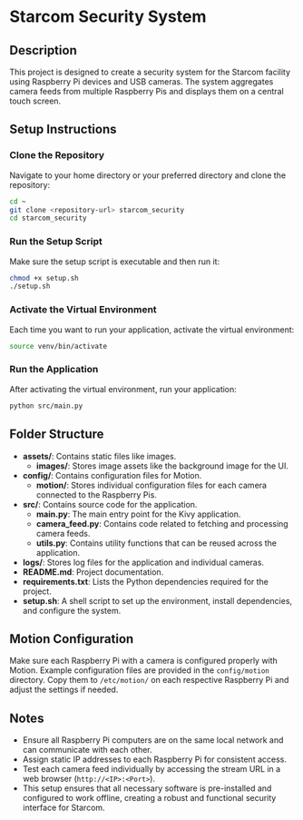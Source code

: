 
# Starcom Security System

## Description
This project is designed to create a security system for the Starcom facility using Raspberry Pi devices and USB cameras. The system aggregates camera feeds from multiple Raspberry Pis and displays them on a central touch screen.

## Setup Instructions

### Clone the Repository
Navigate to your home directory or your preferred directory and clone the repository:
```sh
cd ~
git clone <repository-url> starcom_security
cd starcom_security
```

### Run the Setup Script
Make sure the setup script is executable and then run it:
```sh
chmod +x setup.sh
./setup.sh
```

### Activate the Virtual Environment
Each time you want to run your application, activate the virtual environment:
```sh
source venv/bin/activate
```

### Run the Application
After activating the virtual environment, run your application:
```sh
python src/main.py
```

## Folder Structure

- **assets/**: Contains static files like images.
  - **images/**: Stores image assets like the background image for the UI.
- **config/**: Contains configuration files for Motion.
  - **motion/**: Stores individual configuration files for each camera connected to the Raspberry Pis.
- **src/**: Contains source code for the application.
  - **main.py**: The main entry point for the Kivy application.
  - **camera_feed.py**: Contains code related to fetching and processing camera feeds.
  - **utils.py**: Contains utility functions that can be reused across the application.
- **logs/**: Stores log files for the application and individual cameras.
- **README.md**: Project documentation.
- **requirements.txt**: Lists the Python dependencies required for the project.
- **setup.sh**: A shell script to set up the environment, install dependencies, and configure the system.

## Motion Configuration

Make sure each Raspberry Pi with a camera is configured properly with Motion. Example configuration files are provided in the `config/motion` directory. Copy them to `/etc/motion/` on each respective Raspberry Pi and adjust the settings if needed.

## Notes

- Ensure all Raspberry Pi computers are on the same local network and can communicate with each other.
- Assign static IP addresses to each Raspberry Pi for consistent access.
- Test each camera feed individually by accessing the stream URL in a web browser (`http://<IP>:<Port>`).
- This setup ensures that all necessary software is pre-installed and configured to work offline, creating a robust and functional security interface for Starcom.
